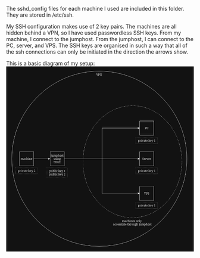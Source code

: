 The sshd_config files for each machine I used are included in this folder. They are stored in /etc/ssh.

My SSH configuration makes use of 2 key pairs. The machines are all hidden behind a VPN, so I have used passwordless SSH keys. From my machine, I connect to the jumphost. From the jumphost, I can connect to the PC, server, and VPS. The SSH keys are organised in such a way that all of the ssh connections can only be initiated in the direction the arrows show.

This is a basic diagram of my setup:
<br>
<img src="ssh.png">
